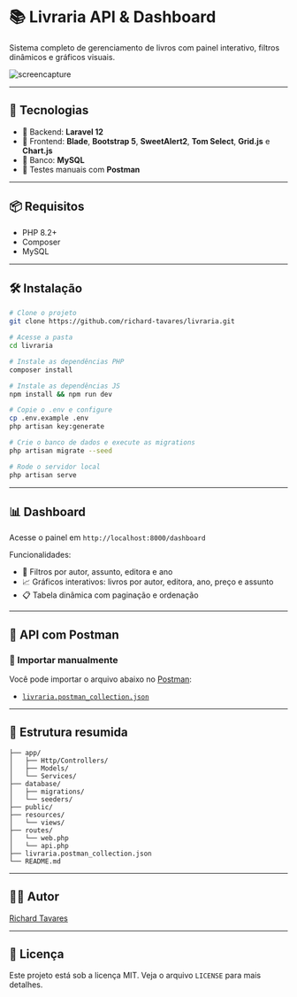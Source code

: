 # 📚 Livraria API & Dashboard

Sistema completo de gerenciamento de livros com painel interativo, filtros dinâmicos e gráficos visuais.

![screencapture](https://github.com/user-attachments/assets/bb8d52bc-4971-41eb-a7ed-f1ac0e76c783)

---

## 🚀 Tecnologias

- 🧠 Backend: **Laravel 12**
- 🎨 Frontend: **Blade**, **Bootstrap 5**, **SweetAlert2**, **Tom Select**, **Grid.js** e **Chart.js**
- 💾 Banco: **MySQL**
- 🧪 Testes manuais com **Postman**

---

## 📦 Requisitos

- PHP 8.2+
- Composer
- MySQL

---

## 🛠️ Instalação

```bash
# Clone o projeto
git clone https://github.com/richard-tavares/livraria.git

# Acesse a pasta
cd livraria

# Instale as dependências PHP
composer install

# Instale as dependências JS
npm install && npm run dev

# Copie o .env e configure
cp .env.example .env
php artisan key:generate

# Crie o banco de dados e execute as migrations
php artisan migrate --seed

# Rode o servidor local
php artisan serve
```

---

## 📊 Dashboard

Acesse o painel em `http://localhost:8000/dashboard`

Funcionalidades:

- 📂 Filtros por autor, assunto, editora e ano
- 📈 Gráficos interativos: livros por autor, editora, ano, preço e assunto
- 📋 Tabela dinâmica com paginação e ordenação

---

## 🧪 API com Postman

### 🔄 Importar manualmente

Você pode importar o arquivo abaixo no [Postman](https://www.postman.com):

- [`livraria.postman_collection.json`](livraria.postman_collection.json)

---

## 📁 Estrutura resumida

```
├── app/
│   ├── Http/Controllers/
│   ├── Models/
│   └── Services/
├── database/
│   ├── migrations/
│   └── seeders/
├── public/
├── resources/
│   └── views/
├── routes/
│   └── web.php
│   └── api.php
├── livraria.postman_collection.json
└── README.md
```

---

## 👨‍💻 Autor

[Richard Tavares](https://github.com/richard-tavares)

---

## 📝 Licença

Este projeto está sob a licença MIT. Veja o arquivo `LICENSE` para mais detalhes.
